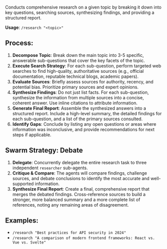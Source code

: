 Conducts comprehensive research on a given topic by breaking it down into key questions, searching sources, synthesizing findings, and providing a structured report.

**Usage**: `/research "<topic>"`

## Process:
1.  **Decompose Topic**: Break down the main topic into 3-5 specific, answerable sub-questions that cover the key facets of the topic.
2.  **Execute Search Strategy**: For each sub-question, perform targeted web searches to find high-quality, authoritative sources (e.g., official documentation, reputable technical blogs, academic papers).
    <!-- Agent Note: Proactively use `mcp__context7__get-library-docs` for specific libraries and `mcp__exa__web_search_exa` for broader topics. -->
3.  **Evaluate Sources**: Briefly assess sources for authority, recency, and potential bias. Prioritize primary sources and expert opinions.
4.  **Synthesize Findings**: Do not just list facts. For each sub-question, synthesize the information from multiple sources into a concise, coherent answer. Use inline citations to attribute information.
5.  **Generate Final Report**: Assemble the synthesized answers into a structured report. Include a high-level summary, the detailed findings for each sub-question, and a list of the primary sources consulted.
6.  **Identify Gaps**: Conclude by listing any open questions or areas where information was inconclusive, and provide recommendations for next steps if applicable.

## Swarm Strategy: Debate
<!-- Agent Note: This command MUST use the Debate strategy from `swarm_strategies.md`. -->
1.  **Delegate**: Concurrently delegate the entire research task to three independent `researcher` sub-agents.
2.  **Critique & Compare**: The agents will compare findings, challenge sources, and debate conclusions to identify the most accurate and well-supported information.
3.  **Synthesize Final Report**: Create a final, comprehensive report that merges the debated findings. Cross-reference sources to build a stronger, more balanced summary and a more complete list of references, noting any remaining areas of disagreement.

## Examples:
- `/research "Best practices for API security in 2024"`
- `/research "A comparison of modern frontend frameworks: React vs. Vue vs. Svelte"`